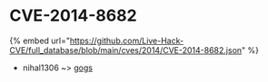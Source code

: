 # CVE-2014-8682
{% embed url="https://github.com/Live-Hack-CVE/full_database/blob/main/cves/2014/CVE-2014-8682.json" %}

* nihal1306 ~> [gogs](https://www.alice-snow.ru/2014/database/cve-2014-8682/gogs-nihal1306)